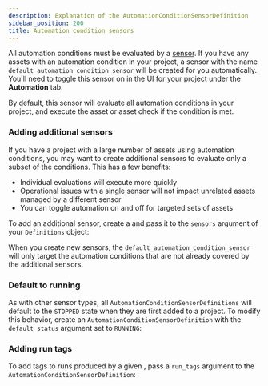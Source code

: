 ```yaml
---
description: Explanation of the AutomationConditionSensorDefinition
sidebar_position: 200
title: Automation condition sensors
---
```


All automation conditions must be evaluated by a [sensor](/guides/automate/sensors). If you have any assets with an automation condition in your project, a sensor with the name `default_automation_condition_sensor` will be created for you automatically. You'll need to toggle this sensor on in the UI for your project under the **Automation** tab.

By default, this sensor will evaluate all automation conditions in your project, and execute the asset or asset check if the condition is met.

### Adding additional sensors

If you have a project with a large number of assets using automation conditions, you may want to create additional sensors to evaluate only a subset of the conditions. This has a few benefits:

- Individual evaluations will execute more quickly
- Operational issues with a single sensor will not impact unrelated assets managed by a different sensor
- You can toggle automation on and off for targeted sets of assets

To add an additional sensor, create a <PyObject section="assets" module="dagster" object="AutomationConditionSensorDefinition" /> and pass it to the `sensors` argument of your `Definitions` object:

<CodeExample path="docs_snippets/docs_snippets/concepts/declarative_automation/sensors/multiple_sensors.py" title="src/<project_name>/defs/sensors.py" />

When you create new sensors, the `default_automation_condition_sensor` will only target the automation conditions that are not already covered by the additional sensors.

### Default to running

As with other sensor types, all `AutomationConditionSensorDefinitions` will default to the `STOPPED` state when they are first added to a project. To modify this behavior, create an `AutomationConditionSensorDefinition` with the `default_status` argument set to `RUNNING`:

<CodeExample path="docs_snippets/docs_snippets/concepts/declarative_automation/sensors/default_running.py" title="src/<project_name>/defs/sensors.py" />

### Adding run tags

To add tags to runs produced by a given <PyObject section="assets" module="dagster" object="AutomationConditionSensorDefinition" />, pass a `run_tags` argument to the `AutomationConditionSensorDefinition`:

<CodeExample path="docs_snippets/docs_snippets/concepts/declarative_automation/sensors/run_tags.py" title="src/<project_name>/defs/sensors.py" />
